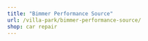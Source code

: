 ```yaml
---
title: "Bimmer Performance Source"
url: /villa-park/bimmer-performance-source/
shop: car repair
---
```


